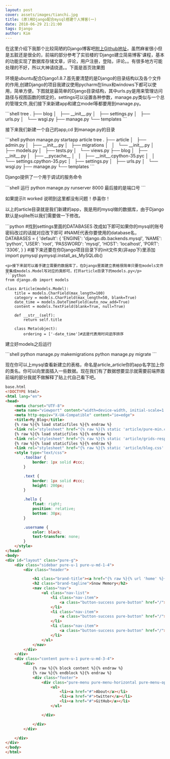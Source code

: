 ```yaml
---
layout: post
cover: assets/images/tianchi.jpg
title: (原)用Django配合mysql搭建个人博客(一)
date: 2018-06-29 21:21:00
tags: Django
author: Kim
---
```

<p>在这里介绍下我那个比较简陋的Django博客吧<a href="http://github.com/qibinjin/Django_blog_0.1" target="_blank">附上Github地址</a>，虽然麻雀很小但是五脏还是很全的，前端的部分参考了实验楼的'Django建立简易博客'课程，基本的功能实现了数据库存储文章，评论，用户注册，登陆，评论。。有很多地方可能处理的不好，所以大神请绕道。。下面是首页效果图</p>
<amp-img width="600" height="252"  src="assets/images/blog.png"></amp-img>

<p>环境是ubuntu配合Django1.8.7.首先要清楚的是Django的目录结构以及各个文件的作用,创建Django的项目我建议使用pycharm在linux和windows下都可以使用，简单方便。下图就是最简单的Django目录结构，其中urls.py是用来管理访问路径与视图函数的绑定的，settings可以设置各种参数，manage.py类似与一个总的管理文件,我们接下来新建app和建立model等都要用到manage.py。</p>
```shell
tree
.
├── blog
│   ├── __init__.py
│   ├── settings.py
│   ├── urls.py
│   └── wsgi.py
├── manage.py
└── templates
```
<p>接下来我们新建一个自己的app,cd 到manage.py的目录</p>
```shell
python manage.py startapp article
tree
.
├── article
│   ├── admin.py
│   ├── __init__.py
│   ├── migrations
│   │   └── __init__.py
│   ├── models.py
│   ├── tests.py
│   └── views.py
├── blog
│   ├── __init__.py
│   ├── __pycache__
│   │   ├── __init__.cpython-35.pyc
│   │   └── settings.cpython-35.pyc
│   ├── settings.py
│   ├── urls.py
│   └── wsgi.py
├── manage.py
└── templates
```
<p>Django提供了一个用于调试的服务命令</p>
```shell
运行
python manage.py runserver 8000
最后接的是端口号
```
<p>如果提示It worked 说明到这里都没有问题！恭喜你！</p>
<p>以上的article目录就是我们新建的app，我是用的mysql做的数据库，由于Django默认是sqlite所以我们需要做一下修改。</p>
```python
#找到settings里面的DATABASES 改成如下即可如果你的mysql的账号密码改过的话就对应改下即可
#NAME代表你要使用的database名，
DATABASES = {
    'default': {
        'ENGINE': 'django.db.backends.mysql',
        'NAME': 'python',
        'USER': 'root',
        'PASSWORD': 'mysql',
        'HOST': 'localhost',
        'PORT': '3306',
    }
}
#接下来还要在你Django项目目录下的init文件夹(非app下)里添加
import pymysql
pymysql.install_as_MySQLdb()

```
<p>接下来就可以着手建立需要的数据库了，在Django里面建立表格很简单只要在models文件里集成models.Model写对应的类即可，打开article目录下的models.py</p>
```python
from django.db import models

class Article(models.Model):
    title = models.CharField(max_length=100)
    category = models.CharField(max_length=50, blank=True)
    date_time = models.DateTimeField(auto_now_add=True)
    content = models.TextField(blank=True, null=True)

    def __str__(self):
        return self.title

    class Meta(object):
        ordering = ['-date_time']#这是代表用时间逆序排序
```
<p>建立好models之后运行</p>
```shell
python manage.py makemigrations
python manage.py migrate
```
<p>现在你可以上mysql查看新建立的表格，命名是article_article你的app名字加上你的类名。你可以向里面插入一些数据。现在我们有了数据想要显示就需要前端界面前端的部分我就不做解释了贴上代自己看下吧。</p>

```html
base.html
<!DOCTYPE html>
<html lang="en">
<head>
    <meta charset="UTF-8">
    <meta name="viewport" content="width=device-width, initial-scale=1.0">
    <meta http-equiv="X-UA-Compatible" content="ie=edge">
    <title>My_Blog</title>
    {% raw %}{% load staticfiles %}{% endraw %}
    <link rel="stylesheet" href="{% raw %}{% static 'article/pure-min.css' %}{% endraw %}">
    {% raw %}{% load staticfiles %}{% endraw %}
    <link rel="stylesheet" href="{% raw %}{% static 'article/grids-responsive-min.css' %}{% endraw %}">
    {% raw %}{% load staticfiles %}{% endraw %}
    <link rel="stylesheet" href="{% raw %}{% static 'article/blog.css' %}{% endraw %}">
    <style type="text/css">
        .toolbar {
            border: 1px solid #ccc;
        }

        .text {
            border: 1px solid #ccc;
            height: 200px;
        }

        .hello {
            float: right;
            position: relative;
            bottom: 30px;
        }

        .username {
            color: black;
            text-transform: none;
        }
    </style>
</head>
<body>
<div id="layout" class="pure-g">
    <div class="sidebar pure-u-1 pure-u-md-1-4">
        <div class="header">

            <h1 class="brand-title"><a href="{% raw %}{% url 'home' %}{% endraw %}">MY_BLOG</a></h1>
            <h2 class="brand-tagline">Snow Memory</h2>
            <nav class="nav">
                <ul class="nav-list">
                    <li class="nav-item">
                        <a class="button-success pure-button" href="/">Home</a>
                    </li>
                    <li class="nav-item">
                        <a class="button-success pure-button" href="/">Archive</a>
                    </li>
                    <li class="nav-item">
                        <a class="button-success pure-button" href="/">About me</a>
                    </li>
                </ul>
            </nav>
        </div>
    </div>
    <div class="content pure-u-1 pure-u-md-3-4">
        <div>
            {% raw %}{% block content %}{% endraw %}
            {% raw %}{% endblock %}{% endraw %}
            <div class="footer">
                <div class="pure-menu pure-menu-horizontal pure-menu-open">
                    <ul>
                        <li><a href="#">About</a></li>
                        <li><a href="#">twitter</a></li>
                        <li><a href="#">GitHub</a></li>
                    </ul>

                </div>

            </div>
        </div>

    </div>
</div>
</body>
</html>

```


